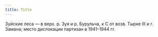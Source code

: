 ```yaml
---
title: Title
---
```


Зуйские леса — в верх. р. Зуя и р. Бурульча, к С от возв. Тырке III и г. Замана;
место дислокации партизан в 1941–1944 гг.
